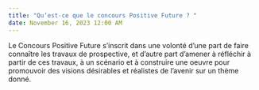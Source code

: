 ```yaml
---
title: "Qu’est-ce que le concours Positive Future ? "
date: November 16, 2023 12:00 AM
---
```

Le Concours Positive Future s’inscrit dans une volonté d’une part de faire connaître les travaux de prospective, et d’autre part d’amener à réfléchir à partir de ces travaux, à un scénario et à construire une oeuvre pour promouvoir des visions désirables et réalistes de l’avenir sur un thème donné.